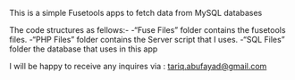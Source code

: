 This is a simple Fusetools apps to fetch data from MySQL databases 

The code structures as fellows:-
-“Fuse Files” folder contains the fusetools files.
-“PHP Files” folder contains the Server script that I uses.
-“SQL Files” folder the database that uses in this app

I will be happy to receive any inquires via : tariq.abufayad@gmail.com

